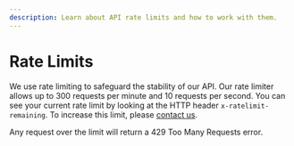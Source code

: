 ```yaml
---
description: Learn about API rate limits and how to work with them.
---
```


# Rate Limits

We use rate limiting to safeguard the stability of our API. Our rate limiter allows up to 300 requests per minute and 10 requests per second. You can see your current rate limit by looking at the HTTP header `x-ratelimit-remaining`. To increase this limit, please [contact us](https://trustswiftly.com/contact-us/).

Any request over the limit will return a 429 Too Many Requests error.
